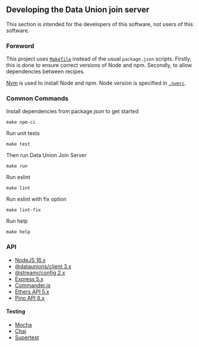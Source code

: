 ## Developing the Data Union join server

This section is intended for the developers of this software, not users of this software.

### Foreword
This project uses [`Makefile`](Makefile) instead of the usual `package.json` scripts. Firstly, this is done to ensure correct versions of Node and npm. Secondly, to allow dependencies between recipes.

[Nvm](https://github.com/nvm-sh/nvm#readme) is used to install Node and npm. Node version is specified in [`.nvmrc`](.nvmrc).

### Common Commands

Install dependencies from package.json to get started
```
make npm-ci
```

Run unit tests
```
make test
```

Then run Data Union Join Server
```
make run
```

Run eslint
```
make lint
```

Run eslint with fix option
```
make lint-fix
```

Run help
```
make help
```

### API
- [NodeJS 16.x](https://nodejs.org/dist/latest-v16.x/docs/api/)
- [@dataunions/client 3.x](https://github.com/dataunions/data-unions/tree/master/packages/client)
- [@streamr/config 2.x](https://github.com/streamr-dev/network-contracts/tree/master/packages/config)
- [Express 5.x](https://expressjs.com/en/5x/api.html)
- [Commander.js](https://www.npmjs.com/package/commander)
- [Ethers API 5.x](https://docs.ethers.io/v5/api/)
- [Pino API 8.x](https://github.com/pinojs/pino/blob/master/docs/api.md)

#### Testing
- [Mocha](https://mochajs.org/api/)
- [Chai](https://www.chaijs.com/api/assert/)
- [Supertest](https://www.npmjs.com/package/supertest)
